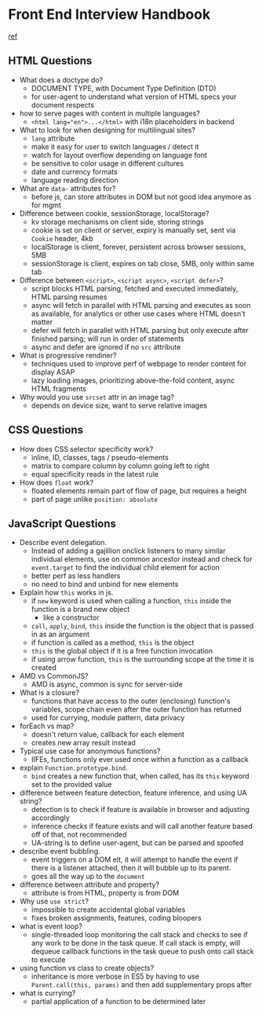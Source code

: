 # Front End Interview Handbook
[ref](https://github.com/yangshun/front-end-interview-handbook)

## HTML Questions
- What does a doctype do?
  - DOCUMENT TYPE, with Document Type Definition (DTD)
  - for user-agent to understand what version of HTML specs your document respects
- how to serve pages with content in multiple languages?
  - `<html lang="en">...</html>` with i18n placeholders in backend
- What to look for when designing for multilingual sites?
  - `lang` attribute
  - make it easy for user to switch languages / detect it
  - watch for layout overflow depending on language font
  - be sensitive to color usage in different cultures
  - date and currency formats
  - language reading direction
- What are `data-` attributes for?
  - before js, can store attributes in DOM but not good idea anymore as for mgmt
- Difference between cookie, sessionStorage, localStorage?
  - kv storage mechanisms on client side, storing strings
  - cookie is set on client or server, expiry is manually set, sent via `Cookie` header, 4kb
  - localStorage is client, forever, persistent across browser sessions, 5MB
  - sessionStorage is client, expires on tab close, 5MB, only within same tab
- Difference between `<script>`, `<script async>`, `<script defer>`?
  - script blocks HTML parsing, fetched and executed immediately, HTML parsing resumes
  - async will fetch in parallel with HTML parsing and executes as soon as available, for analytics or other use cases where HTML doesn't matter
  - defer will fetch in parallel with HTML parsing but only execute after finished parsing; will run in order of statements
  - async and defer are ignored if no `src` attribute
- What is progressive rendiner?
  - techniques used to improve perf of webpage to render content for display ASAP
  - lazy loading images, prioritizing above-the-fold content, async HTML fragments
- Why would you use `srcset` attr in an image tag? 
  - depends on device size, want to serve relative images

## CSS Questions
- How does CSS selector specificity work?
  - inline, ID, classes, tags / pseudo-elements
  - matrix to compare column by column going left to right
  - equal specificity reads in the latest rule
- How does `float` work?
  - floated elements remain part of flow of page, but requires a height
  - part of page unlike `position: absolute`

## JavaScript Questions
- Describe event delegation.
  - Instead of adding a gajillion onclick listeners to many similar individual elements, use on common ancestor instead and check for `event.target` to find the individual child element for action
  - better perf as less handlers
  - no need to bind and unbind for new elements
- Explain how `this` works in js.
  - if `new` keyword is used when calling a function, `this` inside the function is a brand new object
    - like a constructor
  - `call`, `apply`, `bind`, `this` inside the function is the object that is passed in as an argument
  - if function is called as a method, `this` is the object
  - `this` is the global object if it is a free function invocation
  - if using arrow function, `this` is the surrounding scope at the time it is created
- AMD vs CommonJS?
  - AMD is async, common is sync for server-side
- What is a closure?
  - functions that have access to the outer (enclosing) function's variables, scope chain even after the outer function has returned
  - used for currying, module pattern, data privacy
- forEach vs map?
  - doesn't return value, callback for each element
  - creates new array result instead
- Typical use case for anonymous functions?
  - IIFEs, functions only ever used once within a function as a callback
- explain `Function.prototype.bind`.
  - `bind` creates a new function that, when called, has its `this` keyword set to the provided value
- difference between feature detection, feature inference, and using UA string?
  - detection is to check if feature is available in browser and adjusting accordingly
  - inference checks if feature exists and will call another feature based off of that, not recommended
  - UA-string is to define user-agent, but can be parsed and spoofed
- describe event bubbling.
  - event triggers on a DOM elt, it will attempt to handle the event if there is a listener attached, then it will bubble up to its parent. 
  - goes all the way up to the `document`
- difference between attribute and property?
  - attribute is from HTML, property is from DOM
- Why use `use strict`?
  - impossible to create accidental global variables
  - fixes broken assignments, features, coding bloopers
- what is event loop?
  - single-threaded loop monitoring the call stack and checks to see if any work to be done in the task queue. If call stack is empty, will dequeue callback functions in the task queue to push onto call stack to execute
- using function vs class to create objects?
  - inheritance is more verbose in ES5 by having to use `Parent.call(this, params)` and then add supplementary props after
- what is currying?
  - partial application of a function to be determined later